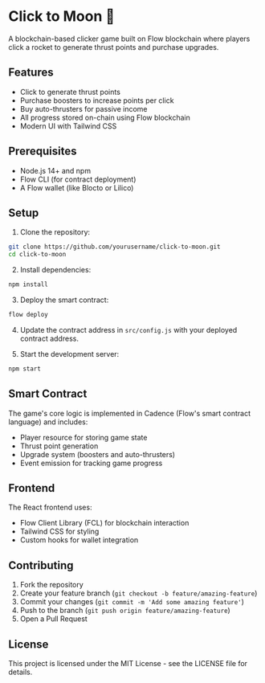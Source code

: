 # Click to Moon 🚀

A blockchain-based clicker game built on Flow blockchain where players click a rocket to generate thrust points and purchase upgrades.

## Features

- Click to generate thrust points
- Purchase boosters to increase points per click
- Buy auto-thrusters for passive income
- All progress stored on-chain using Flow blockchain
- Modern UI with Tailwind CSS

## Prerequisites

- Node.js 14+ and npm
- Flow CLI (for contract deployment)
- A Flow wallet (like Blocto or Lilico)

## Setup

1. Clone the repository:
```bash
git clone https://github.com/yourusername/click-to-moon.git
cd click-to-moon
```

2. Install dependencies:
```bash
npm install
```

3. Deploy the smart contract:
```bash
flow deploy
```

4. Update the contract address in `src/config.js` with your deployed contract address.

5. Start the development server:
```bash
npm start
```

## Smart Contract

The game's core logic is implemented in Cadence (Flow's smart contract language) and includes:

- Player resource for storing game state
- Thrust point generation
- Upgrade system (boosters and auto-thrusters)
- Event emission for tracking game progress

## Frontend

The React frontend uses:
- Flow Client Library (FCL) for blockchain interaction
- Tailwind CSS for styling
- Custom hooks for wallet integration

## Contributing

1. Fork the repository
2. Create your feature branch (`git checkout -b feature/amazing-feature`)
3. Commit your changes (`git commit -m 'Add some amazing feature'`)
4. Push to the branch (`git push origin feature/amazing-feature`)
5. Open a Pull Request

## License

This project is licensed under the MIT License - see the LICENSE file for details.
